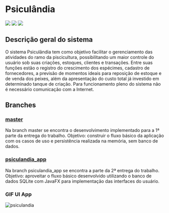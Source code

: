 # Psiculândia
<p>
  <img src="https://img.shields.io/static/v1?label=SDK&message=v11.0.2&color=<COLOR>&style=<STYLE>&logo=<LOGO>"/>
  <img src="https://img.shields.io/static/v1?label=JavaFX&message=v11&color=<COLOR>&style=<STYLE>&logo=<LOGO>"/>
   <img src="https://img.shields.io/static/v1?label=SQLite&message=v3.34.0&color=324ea8&style=<STYLE>&logo=<LOGO>"/>
</p>

## Descrição geral do sistema
  
O sistema Psiculândia tem como objetivo facilitar o gerenciamento das atividades do ramo da
piscicultura, possibilitando um maior controle do usuário sob suas criações, estoques, clientes e
transações.
Entre suas funções estão o registro do crescimento dos espécimes, cadastro de fornecedores, a
previsão de momentos ideais para reposição de estoque e de venda dos peixes, além da apresentação
do custo total já investido em determinado tanque de criação.
Para funcionamento pleno do sistema não é necessário comunicação com a Internet.

## Branches
### <a href="https://github.com/FelipeSD/Psiculandia">master</a>
Na branch master se encontra o desenvolvimento implementado para a 1ª parte da entrega do trabalho. Objetivo: construir o fluxo básico da aplicação com os casos de uso
e persistência realizada na memória, sem banco de dados.

### <a href="https://github.com/FelipeSD/Psiculandia/tree/psiculandia_app">psiculandia_app</a>
Na branch psiculandia_app se encontra a parte da 2ª entrega do trabalho. Objetivo: aproveitar o fluxo básico desenvolvido utilizando o banco de dados SQLite com JavaFX 
para implementação das interfaces do usuário.

### GIF UI App
![psiculandia](https://user-images.githubusercontent.com/18513213/127508285-233cfb0b-29a7-4413-87f8-5705e931a06e.gif)
